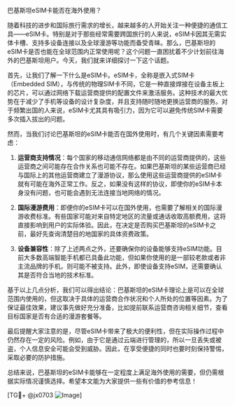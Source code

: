 巴基斯坦eSIM卡能否在海外使用？

随着科技的进步和国际旅行需求的增长，越来越多的人开始关注一种便捷的通信工具——eSIM卡。特别是对于那些经常需要跨国旅行的人来说，eSIM卡因其无需实体卡槽、支持多设备连接以及全球漫游等功能而备受青睐。那么，巴基斯坦的eSIM卡是否也能在全球范围内正常使用呢？这个问题一直困扰着不少计划前往海外的巴基斯坦用户。今天，我们就来详细探讨一下这个话题。

首先，让我们了解一下什么是eSIM卡。eSIM卡，全称是嵌入式SIM卡（Embedded SIM），与传统的物理SIM卡不同，它是一种直接焊接在设备主板上的芯片，可以通过网络下载运营商提供的配置文件来激活服务。这种技术的最大优势在于减少了手机等设备的设计复杂度，并且支持随时随地更换运营商的服务。对于频繁出国的人来说，eSIM卡尤其具有吸引力，因为它可以避免传统SIM卡需要多次插入拔出的问题。

然而，当我们讨论巴基斯坦的eSIM卡能否在国外使用时，有几个关键因素需要考虑：

1. **运营商支持情况**：每个国家的移动通信网络都是由不同的运营商提供的，这些运营商之间可能存在合作关系也可能不存在。如果巴基斯坦的某些运营商已经与国际上的其他运营商建立了漫游协议，那么使用这些运营商提供的eSIM卡就有可能在海外正常工作。反之，如果没有这样的协议，即使你的eSIM卡本身没有问题，也可能会遇到无法连接当地网络的情况。

2. **国际漫游费用**：即便你的eSIM卡可以在国外使用，也需要了解相关的国际漫游收费标准。有些国家可能对来自特定地区的流量或通话收取高额费用，这将直接影响到用户的实际体验。因此，在决定是否购买巴基斯坦的eSIM卡之前，最好先查询清楚目的地国家的具体资费政策。

3. **设备兼容性**：除了上述两点之外，还要确保你的设备能够支持eSIM功能。目前大多数高端智能手机都已具备此功能，但如果你使用的是一部较老款或者非主流品牌的手机，则可能不被支持。此外，即使设备支持eSIM，还需要确认其是否符合当地的技术标准。

基于以上几点分析，我们可以得出结论：巴基斯坦的eSIM卡理论上是可以在全球范围内使用的，但这取决于具体的运营商合作状况和个人所处的位置等因素。为了保证最佳效果，建议事先做好充分准备，比如提前联系运营商咨询相关细节，查看目标国家是否有合适的漫游套餐等。

最后提醒大家注意的是，尽管eSIM卡带来了极大的便利性，但在实际操作过程中仍然存在一定的风险。例如，由于它是通过云端进行管理的，所以一旦丢失或被盗，个人信息安全可能会受到威胁。因此，在享受便捷的同时也要时刻保持警惕，采取必要的防护措施。

总结来说，巴基斯坦的eSIM卡能够在一定程度上满足海外使用的需要，但仍需根据实际情况谨慎选择。希望本文能为大家提供一些有价值的参考信息！

[TG💪+ @jx0703 ![Image](https://github.com/user-attachments/assets/dbca1d08-cadb-493c-b0ec-ad6f7a83f270)]